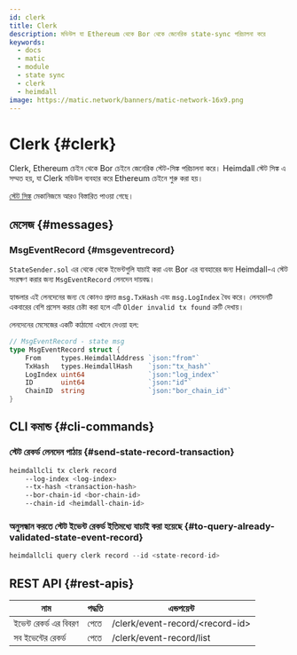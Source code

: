 ```yaml
---
id: clerk
title: Clerk
description: মডিউল যা Ethereum থেকে Bor থেকে জেনেরিক state-sync পরিচালনা করে
keywords:
  - docs
  - matic
  - module
  - state sync
  - clerk
  - heimdall
image: https://matic.network/banners/matic-network-16x9.png
---
```


# Clerk {#clerk}

Clerk, Ethereum চেইন থেকে Bor চেইনে জেনেরিক স্টেট-সিঙ্ক পরিচালনা করে। Heimdall স্টেট সিঙ্ক এ সম্মত হয়, যা Clerk মডিউল ব্যবহার করে Ethereum চেইনে শুরু করা হয়।

[স্টেট সিঙ্ক](/docs/pos/bor/core_concepts.md#state-management-state-sync) মেকানিজমে আরও বিস্তারিত পাওয়া গেছে।

## মেসেজ {#messages}

### MsgEventRecord {#msgeventrecord}

`StateSender.sol` এর থেকে থেকে ইভেন্টগুলি যাচাই করা এবং Bor এর ব্যবহারের জন্য Heimdall-এ স্টেট সংরক্ষণ করার জন্য `MsgEventRecord` লেনদেন দায়বদ্ধ।

হ্যান্ডলার এই লেনদেনের জন্য যে কোনও প্রদত্ত `msg.TxHash` এবং `msg.LogIndex` বৈধ করে। লেনদেনটি একবারের বেশি প্রসেস করার চেষ্টা করা হলে এটি `Older invalid tx found` ত্রুটি দেখায়।

লেনদেনের মেসেজের একটি কাঠামো এখানে দেওয়া হল:

```go
// MsgEventRecord - state msg
type MsgEventRecord struct {
	From     types.HeimdallAddress `json:"from"`
	TxHash   types.HeimdallHash    `json:"tx_hash"`
	LogIndex uint64                `json:"log_index"`
	ID       uint64                `json:"id"`
	ChainID  string                `json:"bor_chain_id"`
}
```

## CLI কমান্ড {#cli-commands}

### স্টেট রেকর্ড লেনদেন পাঠায় {#send-state-record-transaction}

```bash
heimdallcli tx clerk record
	--log-index <log-index>
	--tx-hash <transaction-hash>
	--bor-chain-id <bor-chain-id>
	--chain-id <heimdall-chain-id>
```

### অনুসন্ধান করতে স্টেট ইভেন্ট রেকর্ড ইতিমধ্যে যাচাই করা হয়েছে {#to-query-already-validated-state-event-record}

```go
heimdallcli query clerk record --id <state-record-id>
```

## REST API {#rest-apis}

| নাম | পদ্ধতি | এন্ডপয়েন্ট |
|----------------------|------|------------------|
| ইভেন্ট রেকর্ড এর বিবরণ | পেতে | /clerk/event-record/<record-id\> |
| সব ইভেন্টের রেকর্ড | পেতে | /clerk/event-record/list |
